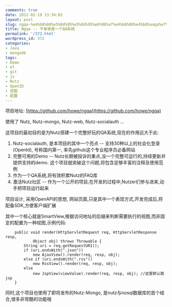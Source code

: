 ```yaml
---
comments: true
date: 2012-02-19 13:34:02
layout: post
slug: ngqa-%e4%b8%8d%e5%8d%95%e5%8d%95%e6%98%af%e4%b8%80%e4%b8%aaqa%e7%b3%bb%e7%bb%9f
title: Ngqa -- 不单单是一个QA系统
permalink: '/372.html'
wordpress_id: 372
categories:
- Java
- mongodb
tags:
- Demo
- el
- git
- js
- Nutz
- OpenID
- 视图
- 配置
---
```


项目地址: [https://github.com/howe/ngqa](https://github.com/howe/ngqa)

使用了 Nutz, Nutz-mongo, Nutz-web, Nutz-socialauth ...

这项目的最初目的是为Nutz搭建一个完整好玩的QA系统,现在的作用远大于此:

1. Nutz-socialauth, 是本项目的其中一个亮点 -- 支持30种以上的社会化登录(OpenId), 号称国内第一, 率先github这个专业程序员必备网站
2. 完整可用的Demo -- Nutz长期被投诉的重点,没一个完整可运行的,持续更新并提供支持的demo. 这个项目就突破这个问题,将包含足够丰富的注释及使用范例
3. 作为一个QA系统,将有效积累Nutz的FAQ库
4. 激活Nutz社区 -- 作为一个公开的项目,在开发的过程中,Nutzer们参与进来,动手把项目运行起来

项目设计, 采用OpenAPI的思想, 网站页面,只是其中一个表现方式,开发完成后,将配备SDK,方便客户端扩展

其中一个核心就是SmartView,根据访问地址的后缀来判断需要执行的视图,而非固定的配置为一种视图,示例代码:

    
    
    	public void render(HttpServletRequest req, HttpServletResponse resp,
    			Object obj) throws Throwable {
    		String uri = req.getRequestURI();
    		if (uri.endsWith(".json"))
    			new AjaxView().render(req, resp, obj);
    		else if (uri.endsWith(".rss"))
    			new RssView().render(req, resp, obj);
    		else
    			new JspView(viewValue).render(req, resp, obj); //这里默认跑jsp
    	}
    



同时,这个项目也使用了即将发布的Nutz-Mongo, 是nutz与nosql数据库的首个结合,很多非常酷的功能哦
